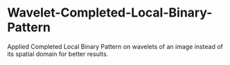# Wavelet-Completed-Local-Binary-Pattern
Applied Completed Local Binary Pattern on wavelets of an image instead of its spatial domain for better results.
